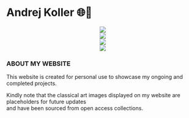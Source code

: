 <div align="left">
  <h1>Andrej Koller 🌐🧵</h1>
</div>
<div align="center">
  <div>
    <img src="https://github.com/user-attachments/assets/5cd25dd9-f7ab-4edd-b4f7-577a4776acec">
  </div>
  <div>
    <img src="https://github.com/user-attachments/assets/f0ad808a-30b2-4e9f-9264-340ab106c765">
  </div>
  <div>
    <img src="https://github.com/user-attachments/assets/4b1631ab-0385-495a-a026-a13c1083344d">
  </div>
  <div>
    <img src="https://github.com/user-attachments/assets/4a2be825-b4b6-47f3-b47c-11e1861dcfcb">
  </div>
</div>
<div align="left">
  <h3>ABOUT MY WEBSITE</h3>
</div>
<div align="left">
  <p>
    This website is created for personal use to showcase my ongoing and completed projects.
  </p>
  <p>
    Kindly note that the classical art images displayed on my website are placeholders for future updates<br>
    and have been sourced from open access collections.
  </p>
</div>
